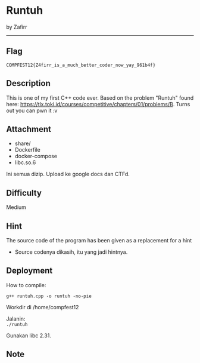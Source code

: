 # Runtuh

by Zafirr

---

## Flag

```
COMPFEST12{Z4firr_is_a_much_better_coder_now_yay_961b4f}
```

## Description
This is one of my first C++ code ever. Based on the problem "Runtuh" found here: https://tlx.toki.id/courses/competitive/chapters/01/problems/B. Turns out you can pwn it :v

## Attachment

* share/
* Dockerfile
* docker-compose
* libc.so.6

Ini semua dizip. Upload ke google docs dan CTFd.

## Difficulty
Medium

## Hint
The source code of the program has been given as a replacement for a hint

* Source codenya dikasih, itu yang jadi hintnya.

## Deployment
How to compile:

`g++ runtuh.cpp -o runtuh -no-pie`<br>

Workdir di /home/compfest12

Jalanin:<br>
`./runtuh`

Gunakan libc 2.31.

## Note
